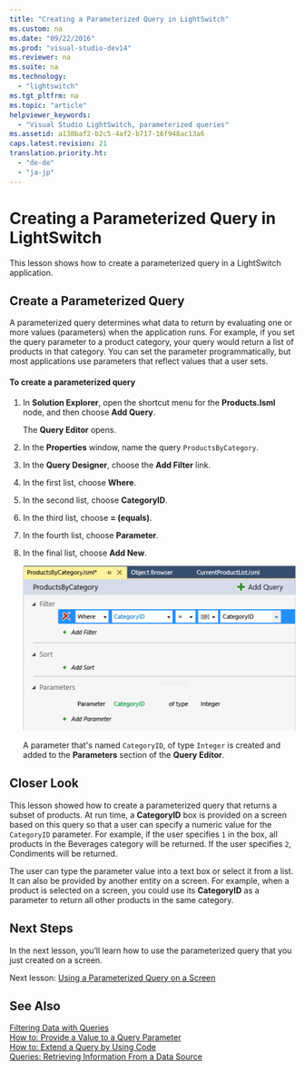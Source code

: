 ```yaml
---
title: "Creating a Parameterized Query in LightSwitch"
ms.custom: na
ms.date: "09/22/2016"
ms.prod: "visual-studio-dev14"
ms.reviewer: na
ms.suite: na
ms.technology: 
  - "lightswitch"
ms.tgt_pltfrm: na
ms.topic: "article"
helpviewer_keywords: 
  - "Visual Studio LightSwitch, parameterized queries"
ms.assetid: a138baf2-b2c5-4af2-b717-16f948ac13a6
caps.latest.revision: 21
translation.priority.ht: 
  - "de-de"
  - "ja-jp"
---
```

# Creating a Parameterized Query in LightSwitch
This lesson shows how to create a parameterized query in a LightSwitch application.  
  
## Create a Parameterized Query  
 A parameterized query determines what data to return by evaluating one or more values (parameters) when the application runs. For example, if you set the query parameter to a product category, your query would return a list of products in that category. You can set the parameter programmatically, but most applications use parameters that reflect values that a user sets.  
  
#### To create a parameterized query  
  
1.  In **Solution Explorer**, open the shortcut menu for the **Products.lsml** node, and then choose **Add Query**.  
  
     The **Query Editor** opens.  
  
2.  In the **Properties** window, name the query `ProductsByCategory`.  
  
3.  In the **Query Designer**, choose the **Add Filter** link.  
  
4.  In the first list, choose **Where**.  
  
5.  In the second list, choose **CategoryID**.  
  
6.  In the third list, choose **= (equals)**.  
  
7.  In the fourth list, choose **Parameter**.  
  
8.  In the final list, choose **Add New**.  
  
     ![The ProductsByCategory parameterized query](../VS_csharp/media/ls_tour29.PNG "LS_Tour29")  
  
     A parameter that's named `CategoryID`, of type `Integer` is created and added to the **Parameters** section of the **Query Editor**.  
  
## Closer Look  
 This lesson showed how to create a parameterized query that returns a subset of products. At run time, a **CategoryID** box is provided on a screen based on this query so that a user can specify a numeric value for the `CategoryID` parameter. For example, if the user specifies `1` in the box, all products in the Beverages category will be returned. If the user specifies `2`, Condiments will be returned.  
  
 The user can type the parameter value into a text box or select it from a list. It can also be provided by another entity on a screen. For example, when a product is selected on a screen, you could use its **CategoryID** as a parameter to return all other products in the same category.  
  
## Next Steps  
 In the next lesson, you’ll learn how to use the parameterized query that you just created on a screen.  
  
 Next lesson: [Using a Parameterized Query on a Screen](../VS_csharp/using-a-parameterized-query-on-a-lightswitch-screen.md)  
  
## See Also  
 [Filtering Data with Queries](../VS_csharp/filtering-data-with-queries-in-lightswitch.md)   
 [How to: Provide a Value to a Query Parameter](../VS_csharp/how-to--provide-a-value-to-a-query-parameter.md)   
 [How to: Extend a Query by Using Code](../VS_csharp/how-to--extend-a-query-by-using-code.md)   
 [Queries: Retrieving Information From a Data Source](../VS_csharp/queries--retrieving-information-from-a-data-source.md)